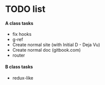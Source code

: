 # TODO list

#### A class tasks
 
* fix hooks
* g-ref
* Create normal site (with Initial D - Deja Vu)
* Create normal doc (gitbook.com)
* router

#### B class tasks

* redux-like
